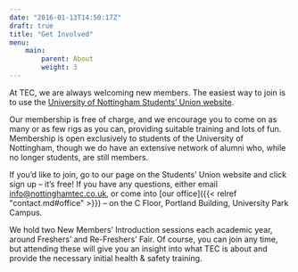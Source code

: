 ```yaml
---
date: "2016-01-13T14:50:17Z"
draft: true
title: "Get Involved"
menu:
    main:
        parent: About
        weight: 3
---
```


At TEC, we are always welcoming new members. The easiest way to join is to use the [University of Nottingham Students’ Union website](http://www.su.nottingham.ac.uk/student-media-groups/TEC/).

Our membership is free of charge, and we encourage you to come on as many or as few rigs as you can, providing suitable training and lots of fun. Membership is open exclusively to students of the University of Nottingham, though we do have an extensive network of alumni who, while no longer students, are still members.

If you’d like to join, go to our page on the Students’ Union website and click sign up – it’s free! If you have any questions, either email [info@nottinghamtec.co.uk](mailto:info@nottinghamtec.co.uk), or come into [our office]({{< relref "contact.md#office" >}}) – on the C Floor, Portland Building, University Park Campus.

We hold two New Members’ Introduction sessions each academic year, around Freshers’ and Re-Freshers’ Fair. Of course, you can join any time, but attending these will give you an insight into what TEC is about and provide the necessary initial health & safety training.

